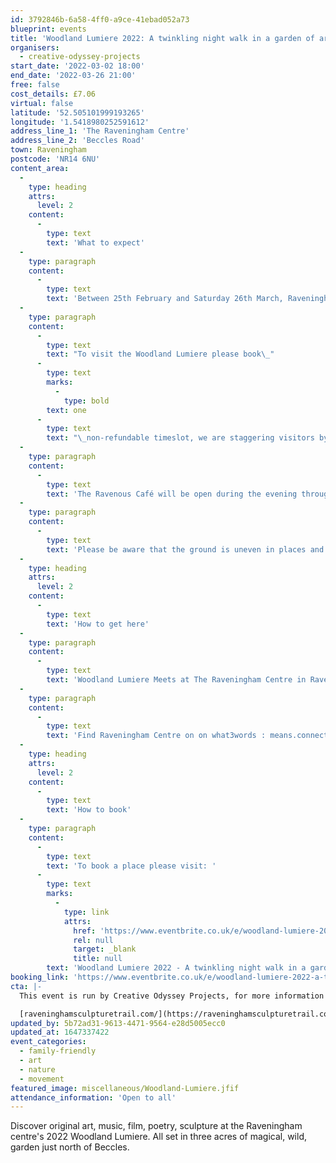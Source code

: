 ```yaml
---
id: 3792846b-6a58-4ff0-a9ce-41ebad052a73
blueprint: events
title: 'Woodland Lumiere 2022: A twinkling night walk in a garden of art & music'
organisers:
  - creative-odyssey-projects
start_date: '2022-03-02 18:00'
end_date: '2022-03-26 21:00'
free: false
cost_details: £7.06
virtual: false
latitude: '52.505101999193265'
longitude: '1.5418980252591612'
address_line_1: 'The Raveningham Centre'
address_line_2: 'Beccles Road'
town: Raveningham
postcode: 'NR14 6NU'
content_area:
  -
    type: heading
    attrs:
      level: 2
    content:
      -
        type: text
        text: 'What to expect'
  -
    type: paragraph
    content:
      -
        type: text
        text: 'Between 25th February and Saturday 26th March, Raveningham gardens will be open for their lumiere night walk. Book a slot on Wednesday to Sunday evenings, between 6pm and 9pm. '
  -
    type: paragraph
    content:
      -
        type: text
        text: "To visit the Woodland Lumiere please book\_"
      -
        type: text
        marks:
          -
            type: bold
        text: one
      -
        type: text
        text: "\_non-refundable timeslot, we are staggering visitors by 5 minutes to make sure everyone is spread out . You may then visit the Lumiere within a group of up to 6 people, paying for additional adults when you arrive. Adults £6 each, under 18s free."
  -
    type: paragraph
    content:
      -
        type: text
        text: 'The Ravenous Café will be open during the evening throughout the Lumiere 6 - 9pm for hot drinks, soup and light snacks with outdoor seating. The site will close at 10pm.'
  -
    type: paragraph
    content:
      -
        type: text
        text: 'Please be aware that the ground is uneven in places and this is a night time walk. The paths have been raked and lit but you should wear suitable sturdy footwear and warm clothing. This walk is not suitable for anyone who may find walking over uneven ground difficult, it takes approx. 30 mins to walk the loop.'
  -
    type: heading
    attrs:
      level: 2
    content:
      -
        type: text
        text: 'How to get here'
  -
    type: paragraph
    content:
      -
        type: text
        text: 'Woodland Lumiere Meets at The Raveningham Centre in Raveningham, NR14 6NU.'
  -
    type: paragraph
    content:
      -
        type: text
        text: 'Find Raveningham Centre on on what3words : means.connected.cared. The venue has on site car parking.'
  -
    type: heading
    attrs:
      level: 2
    content:
      -
        type: text
        text: 'How to book'
  -
    type: paragraph
    content:
      -
        type: text
        text: 'To book a place please visit: '
      -
        type: text
        marks:
          -
            type: link
            attrs:
              href: 'https://www.eventbrite.co.uk/e/woodland-lumiere-2022-a-twinkling-night-walk-in-a-garden-of-art-music-tickets-259730840937?aff=ebdsoporgprofile'
              rel: null
              target: _blank
              title: null
        text: 'Woodland Lumiere 2022 - A twinkling night walk in a garden of art & music. Tickets, Multiple Dates | Eventbrite'
booking_link: 'https://www.eventbrite.co.uk/e/woodland-lumiere-2022-a-twinkling-night-walk-in-a-garden-of-art-music-tickets-259730840937?aff=ebdsoporgprofile'
cta: |-
  This event is run by Creative Odyssey Projects, for more information please get in touch via:

  [raveninghamsculpturetrail.com/](https://raveninghamsculpturetrail.com/)
updated_by: 5b72ad31-9613-4471-9564-e28d5005ecc0
updated_at: 1647337422
event_categories:
  - family-friendly
  - art
  - nature
  - movement
featured_image: miscellaneous/Woodland-Lumiere.jfif
attendance_information: 'Open to all'
---
```

Discover original art, music, film, poetry, sculpture at the Raveningham centre's 2022 Woodland Lumiere. All set in three acres of magical, wild, garden just north of Beccles.